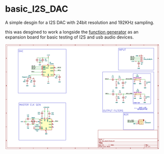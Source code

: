 # basic_I2S_DAC
A simple desgin for a I2S DAC with 24bit resolution and 192KHz sampling.

this was desgined to work a longside the [function generator](https://github.com/sirlilpanda/function-generator) as an expansion board for basic testing of I2S and usb audio devices.

![board_schematic](board_schematic.png)



